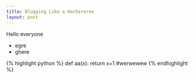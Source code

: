 ```yaml
---
title: Blogging Like a Hackereree
layout: post
---
```


Hello everyone

+ egre
+ ghere

{% highlight python %}
def aa(x):
   return x+1 #werwewew
{% endhighlight  %}
